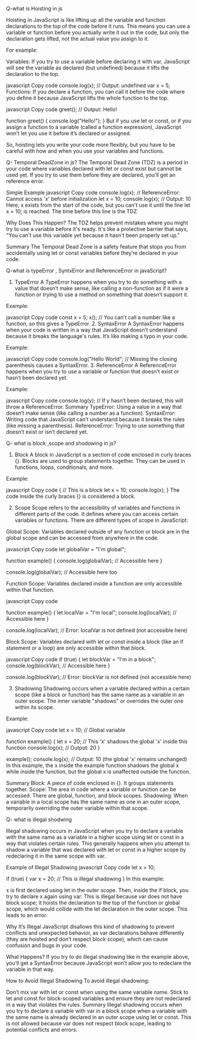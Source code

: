  Q-what is Hoisting in js

 Hoisting in JavaScript is like lifting up all the variable and function declarations to the top of the code before it runs. This means you can use a variable or function before you actually write it out in the code, but only the declaration gets lifted, not the actual value you assign to it.


 For example:

Variables: If you try to use a variable before declaring it with var, JavaScript will see the variable as declared (but undefined) because it lifts the declaration to the top.

javascript
Copy code
console.log(x); // Output: undefined
var x = 5;
Functions: If you declare a function, you can call it before the code where you define it because JavaScript lifts the whole function to the top.

javascript
Copy code
greet(); // Output: Hello!

function greet() {
    console.log("Hello!");
}
But if you use let or const, or if you assign a function to a variable (called a function expression), JavaScript won’t let you use it before it’s declared or assigned.

So, hoisting lets you write your code more flexibly, but you have to be careful with how and when you use your variables and functions.


Q- Temporal DeadZone in js?
The Temporal Dead Zone (TDZ) is a period in your code where variables declared with let or const exist but cannot be used yet. If you try to use them before they are declared, you'll get an reference  error.

Simple Example
javascript
Copy code
console.log(x); // ReferenceError: Cannot access 'x' before initialization
let x = 10;
console.log(x); // Output: 10
Here, x exists from the start of the code, but you can't use it until the line let x = 10; is reached. The time before this line is the TDZ.

Why Does This Happen?
The TDZ helps prevent mistakes where you might try to use a variable before it's ready. It's like a protective barrier that says, "You can't use this variable yet because it hasn't been properly set up."

Summary
The Temporal Dead Zone is a safety feature that stops you from accidentally using let or const variables before they’re declared in your code.


Q-what is typeError , SyntxError and ReferenceError in javaScript?

1. TypeError
A TypeError happens when you try to do something with a value that doesn’t make sense, like calling a non-function as if it were a function or trying to use a method on something that doesn’t support it.

Example:

javascript
Copy code
const x = 5;
x(); // You can't call a number like a function, so this gives a TypeError.
2. SyntaxError
A SyntaxError happens when your code is written in a way that JavaScript doesn’t understand because it breaks the language's rules. It’s like making a typo in your code.

Example:

javascript
Copy code
console.log("Hello World"; // Missing the closing parenthesis causes a SyntaxError.
3. ReferenceError
A ReferenceError happens when you try to use a variable or function that doesn’t exist or hasn’t been declared yet.

Example:

javascript
Copy code
console.log(y); // If y hasn’t been declared, this will throw a ReferenceError.
Summary
TypeError: Using a value in a way that doesn’t make sense (like calling a number as a function).
SyntaxError: Writing code that JavaScript can’t understand because it breaks the rules (like missing a parenthesis).
ReferenceError: Trying to use something that doesn’t exist or isn’t declared yet.


Q- what is block ,scope and shodowing in js?

1. Block
A block in JavaScript is a section of code enclosed in curly braces {}. Blocks are used to group statements together. They can be used in functions, loops, conditionals, and more.

Example:

javascript
Copy code
{
  // This is a block
  let x = 10;
  console.log(x);
}
The code inside the curly braces {} is considered a block.

2. Scope
Scope refers to the accessibility of variables and functions in different parts of the code. It defines where you can access certain variables or functions. There are different types of scope in JavaScript:

Global Scope: Variables declared outside of any function or block are in the global scope and can be accessed from anywhere in the code.

javascript
Copy code
let globalVar = "I'm global";

function example() {
  console.log(globalVar); // Accessible here
}

console.log(globalVar); // Accessible here too

Function Scope: Variables declared inside a function are only accessible within that function.

javascript
Copy code

function example() {
  let localVar = "I'm local";
  console.log(localVar); // Accessible here
}

console.log(localVar); // Error: localVar is not defined (not accessible here)

Block Scope: Variables declared with let or const inside a block (like an if statement or a loop) are only accessible within that block.

javascript
Copy code
if (true) {
  let blockVar = "I'm in a block";
  console.log(blockVar); // Accessible here
}

console.log(blockVar); // Error: blockVar is not defined (not accessible here)

3. Shadowing
Shadowing occurs when a variable declared within a certain scope (like a block or function) has the same name as a variable in an outer scope. The inner variable "shadows" or overrides the outer one within its scope.

Example:

javascript
Copy code
let x = 10; // Global variable

function example() {
  let x = 20; // This 'x' shadows the global 'x' inside this function
  console.log(x); // Output: 20
}

example();
console.log(x); // Output: 10 (the global 'x' remains unchanged)
In this example, the x inside the example function shadows the global x while inside the function, but the global x is unaffected outside the function.

Summary
Block: A piece of code enclosed in {}. It groups statements together.
Scope: The area in code where a variable or function can be accessed. There are global, function, and block scopes.
Shadowing: When a variable in a local scope has the same name as one in an outer scope, temporarily overriding the outer variable within that scope.

Q- what is illegal shodwing

Illegal shadowing occurs in JavaScript when you try to declare a variable with the same name as a variable in a higher scope using let or const in a way that violates certain rules. This generally happens when you attempt to shadow a variable that was declared with let or const in a higher scope by redeclaring it in the same scope with var.

Example of Illegal Shadowing
javascript
Copy code
let x = 10;

if (true) {
  var x = 20; // This is illegal shadowing
}
In this example:

x is first declared using let in the outer scope.
Then, inside the if block, you try to declare x again using var.
This is illegal because var does not have block scope; it hoists the declaration to the top of the function or global scope, which would collide with the let declaration in the outer scope. This leads to an error.

Why It’s Illegal
JavaScript disallows this kind of shadowing to prevent conflicts and unexpected behavior, as var declarations behave differently (they are hoisted and don’t respect block scope), which can cause confusion and bugs in your code.

What Happens?
If you try to do illegal shadowing like in the example above, you’ll get a SyntaxError because JavaScript won’t allow you to redeclare the variable in that way.

How to Avoid Illegal Shadowing
To avoid illegal shadowing:

Don’t mix var with let or const when using the same variable name.
Stick to let and const for block-scoped variables and ensure they are not redeclared in a way that violates the rules.
Summary
Illegal shadowing occurs when you try to declare a variable with var in a block scope when a variable with the same name is already declared in an outer scope using let or const. This is not allowed because var does not respect block scope, leading to potential conflicts and errors.